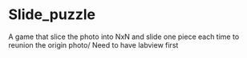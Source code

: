 # Slide_puzzle
A game that slice the photo into NxN and slide one piece each time to reunion the origin photo/
Need to have labview first
